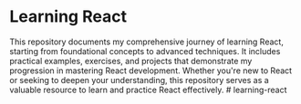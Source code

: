 ﻿# Learning React

This repository documents my comprehensive journey of learning React, starting from foundational concepts to advanced techniques. It includes practical examples, exercises, and projects that demonstrate my progression in mastering React development. Whether you're new to React or seeking to deepen your understanding, this repository serves as a valuable resource to learn and practice React effectively.
#   l e a r n i n g - r e a c t  
 